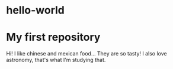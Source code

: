 # hello-world
My first repository
====================

Hi!
I like chinese and mexican food... They are so tasty!
I also love astronomy, that's what I'm studying that.
